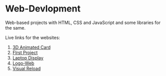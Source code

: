# Web-Devlopment

Web-based projects with HTML, CSS and JavaScript and some libraries for the same. <br>

Live links for the websites:

1. [3D Animated Card](https://3d-anim.netlify.app/)
2. [FIrst Project](https://hrushi-tip-calculator-fp.netlify.app/)
3. [Laptop Display](https://laptop-display.netlify.app/)
4. [Logo-Web](https://logoweb.netlify.app/)
5. [Visual Reload](https://visualreload.netlify.app/)
